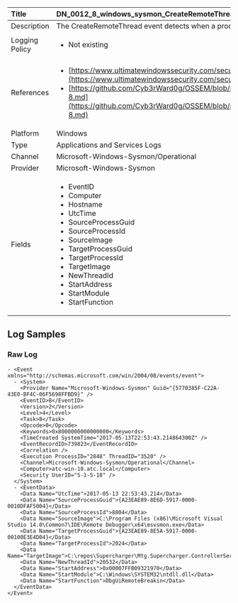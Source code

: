 | Title             | DN_0012_8_windows_sysmon_CreateRemoteThread                                                                                                      |
|:------------------|:-----------------------------------------------------------------------------------------------------------------|
| Description       | The CreateRemoteThread event detects when a process creates a thread in  another process                                                                                                |
| Logging Policy    | <ul><li> Not existing </li></ul> | 
| References     		| <ul><li>[https://www.ultimatewindowssecurity.com/securitylog/encyclopedia/event.aspx?eventid=90008](https://www.ultimatewindowssecurity.com/securitylog/encyclopedia/event.aspx?eventid=90008)</li><li>[https://github.com/Cyb3rWard0g/OSSEM/blob/master/data_dictionaries/windows/sysmon/event-8.md](https://github.com/Cyb3rWard0g/OSSEM/blob/master/data_dictionaries/windows/sysmon/event-8.md)</li></ul>                                  |
| Platform       		| Windows   |
| Type           		| Applications and Services Logs 		| 
| Channel        		| Microsoft-Windows-Sysmon/Operational    |
| Provider       		| Microsoft-Windows-Sysmon   |
| Fields         		| <ul><li>EventID</li><li>Computer</li><li>Hostname</li><li>UtcTime</li><li>SourceProcessGuid</li><li>SourceProcessId</li><li>SourceImage</li><li>TargetProcessGuid</li><li>TargetProcessId</li><li>TargetImage</li><li>NewThreadId</li><li>StartAddress</li><li>StartModule</li><li>StartFunction</li></ul>                                               |


## Log Samples

### Raw Log

```
- <Event xmlns="http://schemas.microsoft.com/win/2004/08/events/event">
  - <System>
    <Provider Name="Microsoft-Windows-Sysmon" Guid="{5770385F-C22A-43E0-BF4C-06F5698FFBD9}" />
    <EventID>8</EventID>
    <Version>2</Version>
    <Level>4</Level>
    <Task>8</Task>
    <Opcode>0</Opcode>
    <Keywords>0x8000000000000000</Keywords>
    <TimeCreated SystemTime="2017-05-13T22:53:43.214864300Z" />
    <EventRecordID>739823</EventRecordID>
    <Correlation />
    <Execution ProcessID="2848" ThreadID="3520" />
    <Channel>Microsoft-Windows-Sysmon/Operational</Channel>
    <Computer>atc-win-10.atc.local</Computer>
    <Security UserID="S-1-5-18" />
  </System>
  - <EventData>
    <Data Name="UtcTime">2017-05-13 22:53:43.214</Data>
    <Data Name="SourceProcessGuid">{A23EAE89-8E6D-5917-0000-0010DFAF5004}</Data>
    <Data Name="SourceProcessId">8804</Data>
    <Data Name="SourceImage">C:\Program Files (x86)\Microsoft Visual Studio 14.0\Common7\IDE\Remote Debugger\x64\msvsmon.exe</Data>
    <Data Name="TargetProcessGuid">{A23EAE89-8E5A-5917-0000-00100E3E4D04}</Data>
    <Data Name="TargetProcessId">2024</Data>
    <Data Name="TargetImage">C:\repos\Supercharger\Mtg.Supercharger.ControllerService\bin\x64\Debug\Mtg.Supercharger.ControllerService.exe</Data>
    <Data Name="NewThreadId">20532</Data>
    <Data Name="StartAddress">0x00007FFB09321970</Data>
    <Data Name="StartModule">C:\Windows\SYSTEM32\ntdll.dll</Data>
    <Data Name="StartFunction">DbgUiRemoteBreakin</Data>
  </EventData>
</Event>

```




